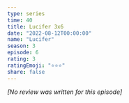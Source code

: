 ```yaml
---
type: series
time: 40
title: Lucifer 3x6
date: "2022-08-12T00:00:00"
name: "Lucifer"
season: 3
episode: 6
rating: 3
ratingEmoji: "⭐️⭐️⭐️"
share: false
---
```


*[No review was written for this episode]*